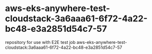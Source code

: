 # aws-eks-anywhere-test-cloudstack-3a6aaa61-6f72-4a22-bc48-e3a2851d54c7-57
repository for use with E2E test job aws-eks-anywhere-test-cloudstack:3a6aaa61-6f72-4a22-bc48-e3a2851d54c7-57
